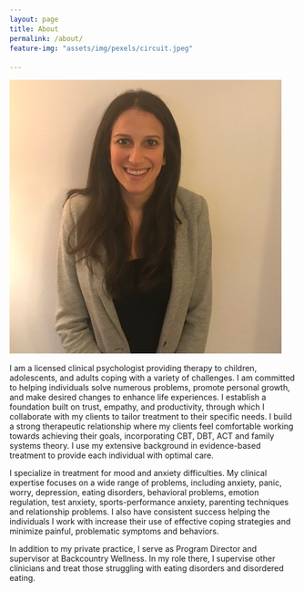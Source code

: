 ```yaml
---
layout: page
title: About
permalink: /about/
feature-img: "assets/img/pexels/circuit.jpeg"

---
```


![Dr. Natalie Richton](https://github.com/elirosen/natalie/blob/master/assets/img/nat-headshot.png "Dr. Natalie Richton")

I am a licensed clinical psychologist providing therapy to children, adolescents, and adults coping with a variety of challenges. I am committed to helping individuals solve numerous problems, promote personal growth, and make desired changes to enhance life experiences. I establish a foundation built on trust, empathy, and productivity, through which I collaborate with my clients to tailor treatment to their specific needs. I build a strong therapeutic relationship where my clients feel comfortable working towards achieving their goals, incorporating CBT, DBT, ACT and family systems theory. I use my extensive background in evidence-based treatment to provide each individual with optimal care.

I specialize in treatment for mood and anxiety difficulties. My clinical expertise focuses on a wide range of problems, including anxiety, panic, worry, depression, eating disorders, behavioral problems, emotion regulation, test anxiety, sports-performance anxiety, parenting techniques and relationship problems. I also have consistent success helping the individuals I work with increase their use of effective coping strategies and minimize painful, problematic symptoms and behaviors.

In addition to my private practice, I serve as Program Director and supervisor at Backcountry Wellness. In my role there, I supervise other clinicians and treat those struggling with eating disorders and disordered eating.




